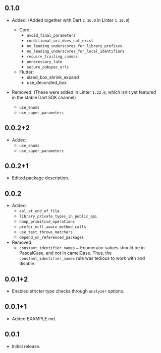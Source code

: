 ## 0.1.0

- Added: (Added together with Dart `2.16.0` in Linter `1.18.0`)
  - Core:
    - `avoid_final_parameters`
    - `conditional_uri_does_not_exist`
    - `no_leading_underscores_for_library_prefixes`
    - `no_leading_underscores_for_local_identifiers`
    - `require_trailing_commas`
    - `unnecessary_late`
    - `secure_pubspec_urls`
  - Flutter:
    - sized_box_shrink_expand
    - use_decorated_box

- Removed: (These were added in Linter `1.22.0`, which isn't yet featured in the
  stable Dart SDK channel)
  - `use_enums`
  - `use_super_parameters`

## 0.0.2+2

- Added:
  - `use_enums`
  - `use_super_parameters`

## 0.0.2+1

- Edited package description.

## 0.0.2

- Added:
  - `eol_at_end_of_file`
  - `library_private_types_in_public_api`
  - `noop_primitive_operations`
  - `prefer_null_aware_method_calls`
  - `use_test_throws_matchers`
  - `depend_on_referenced_packages`
- Removed:
  - `constant_identifier_names` ~ Enumerator values should be in PascalCase, and
    not in camelCase. Thus, the `constant_identifier_names` rule was tedious to
    work with and disable.

## 0.0.1+2

- Enabled stricter type checks through `analyzer` options.

## 0.0.1+1

- Added EXAMPLE.md.

## 0.0.1

- Initial release.
